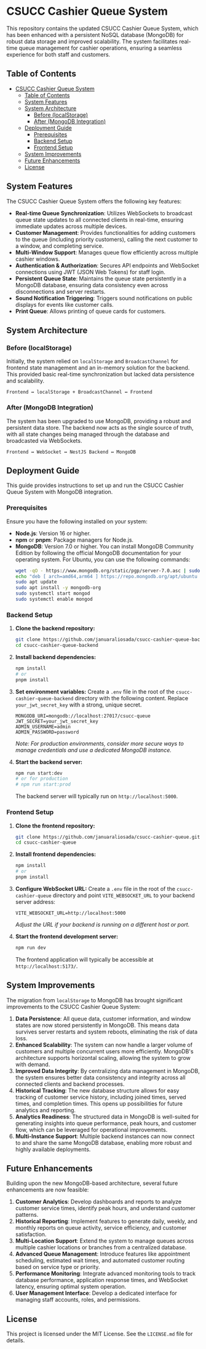 # CSUCC Cashier Queue System

This repository contains the updated CSUCC Cashier Queue System, which has been enhanced with a persistent NoSQL database (MongoDB) for robust data storage and improved scalability. The system facilitates real-time queue management for cashier operations, ensuring a seamless experience for both staff and customers.

## Table of Contents

- [CSUCC Cashier Queue System](#csucc-cashier-queue-system)
  - [Table of Contents](#table-of-contents)
  - [System Features](#system-features)
  - [System Architecture](#system-architecture)
    - [Before (localStorage)](#before-localstorage)
    - [After (MongoDB Integration)](#after-mongodb-integration)
  - [Deployment Guide](#deployment-guide)
    - [Prerequisites](#prerequisites)
    - [Backend Setup](#backend-setup)
    - [Frontend Setup](#frontend-setup)
  - [System Improvements](#system-improvements)
  - [Future Enhancements](#future-enhancements)
  - [License](#license)

## System Features

The CSUCC Cashier Queue System offers the following key features:

*   **Real-time Queue Synchronization**: Utilizes WebSockets to broadcast queue state updates to all connected clients in real-time, ensuring immediate updates across multiple devices.
*   **Customer Management**: Provides functionalities for adding customers to the queue (including priority customers), calling the next customer to a window, and completing service.
*   **Multi-Window Support**: Manages queue flow efficiently across multiple cashier windows.
*   **Authentication & Authorization**: Secures API endpoints and WebSocket connections using JWT (JSON Web Tokens) for staff login.
*   **Persistent Queue State**: Maintains the queue state persistently in a MongoDB database, ensuring data consistency even across disconnections and server restarts.
*   **Sound Notification Triggering**: Triggers sound notifications on public displays for events like customer calls.
*   **Print Queue**: Allows printing of queue cards for customers.

## System Architecture

### Before (localStorage)

Initially, the system relied on `localStorage` and `BroadcastChannel` for frontend state management and an in-memory solution for the backend. This provided basic real-time synchronization but lacked data persistence and scalability.

```
Frontend ↔ localStorage + BroadcastChannel ↔ Frontend
```

### After (MongoDB Integration)

The system has been upgraded to use MongoDB, providing a robust and persistent data store. The backend now acts as the single source of truth, with all state changes being managed through the database and broadcasted via WebSockets.

```
Frontend ↔ WebSocket ↔ NestJS Backend ↔ MongoDB
```

## Deployment Guide

This guide provides instructions to set up and run the CSUCC Cashier Queue System with MongoDB integration.

### Prerequisites

Ensure you have the following installed on your system:

*   **Node.js**: Version 16 or higher.
*   **npm** or **pnpm**: Package managers for Node.js.
*   **MongoDB**: Version 7.0 or higher. You can install MongoDB Community Edition by following the official MongoDB documentation for your operating system. For Ubuntu, you can use the following commands:
    ```bash
    wget -qO - https://www.mongodb.org/static/pgp/server-7.0.asc | sudo apt-key add -
    echo "deb [ arch=amd64,arm64 ] https://repo.mongodb.org/apt/ubuntu jammy/mongodb-org/7.0 multiverse" | sudo tee /etc/apt/sources.list.d/mongodb-org-7.0.list
    sudo apt update
    sudo apt install -y mongodb-org
    sudo systemctl start mongod
    sudo systemctl enable mongod
    ```

### Backend Setup

1.  **Clone the backend repository:**
    ```bash
    git clone https://github.com/januaraliosada/csucc-cashier-queue-backend.git
    cd csucc-cashier-queue-backend
    ```

2.  **Install backend dependencies:**
    ```bash
    npm install
    # or
    pnpm install
    ```

3.  **Set environment variables:**
    Create a `.env` file in the root of the `csucc-cashier-queue-backend` directory with the following content. Replace `your_jwt_secret_key` with a strong, unique secret.
    ```
    MONGODB_URI=mongodb://localhost:27017/csucc-queue
    JWT_SECRET=your_jwt_secret_key
    ADMIN_USERNAME=admin
    ADMIN_PASSWORD=password
    ```
    *Note: For production environments, consider more secure ways to manage credentials and use a dedicated MongoDB instance.*

4.  **Start the backend server:**
    ```bash
    npm run start:dev
    # or for production
    # npm run start:prod
    ```
    The backend server will typically run on `http://localhost:5000`.

### Frontend Setup

1.  **Clone the frontend repository:**
    ```bash
    git clone https://github.com/januaraliosada/csucc-cashier-queue.git
    cd csucc-cashier-queue
    ```

2.  **Install frontend dependencies:**
    ```bash
    npm install
    # or
    pnpm install
    ```

3.  **Configure WebSocket URL:**
    Create a `.env` file in the root of the `csucc-cashier-queue` directory and point `VITE_WEBSOCKET_URL` to your backend server address:
    ```
    VITE_WEBSOCKET_URL=http://localhost:5000
    ```
    *Adjust the URL if your backend is running on a different host or port.*

4.  **Start the frontend development server:**
    ```bash
    npm run dev
    ```
    The frontend application will typically be accessible at `http://localhost:5173/`.

## System Improvements

The migration from `localStorage` to MongoDB has brought significant improvements to the CSUCC Cashier Queue System:

1.  **Data Persistence**: All queue data, customer information, and window states are now stored persistently in MongoDB. This means data survives server restarts and system reboots, eliminating the risk of data loss.
2.  **Enhanced Scalability**: The system can now handle a larger volume of customers and multiple concurrent users more efficiently. MongoDB's architecture supports horizontal scaling, allowing the system to grow with demand.
3.  **Improved Data Integrity**: By centralizing data management in MongoDB, the system ensures better data consistency and integrity across all connected clients and backend processes.
4.  **Historical Tracking**: The new database structure allows for easy tracking of customer service history, including joined times, served times, and completion times. This opens up possibilities for future analytics and reporting.
5.  **Analytics Readiness**: The structured data in MongoDB is well-suited for generating insights into queue performance, peak hours, and customer flow, which can be leveraged for operational improvements.
6.  **Multi-Instance Support**: Multiple backend instances can now connect to and share the same MongoDB database, enabling more robust and highly available deployments.

## Future Enhancements

Building upon the new MongoDB-based architecture, several future enhancements are now feasible:

1.  **Customer Analytics**: Develop dashboards and reports to analyze customer service times, identify peak hours, and understand customer patterns.
2.  **Historical Reporting**: Implement features to generate daily, weekly, and monthly reports on queue activity, service efficiency, and customer satisfaction.
3.  **Multi-Location Support**: Extend the system to manage queues across multiple cashier locations or branches from a centralized database.
4.  **Advanced Queue Management**: Introduce features like appointment scheduling, estimated wait times, and automated customer routing based on service type or priority.
5.  **Performance Monitoring**: Integrate advanced monitoring tools to track database performance, application response times, and WebSocket latency, ensuring optimal system operation.
6.  **User Management Interface**: Develop a dedicated interface for managing staff accounts, roles, and permissions.

## License

This project is licensed under the MIT License. See the `LICENSE.md` file for details.


